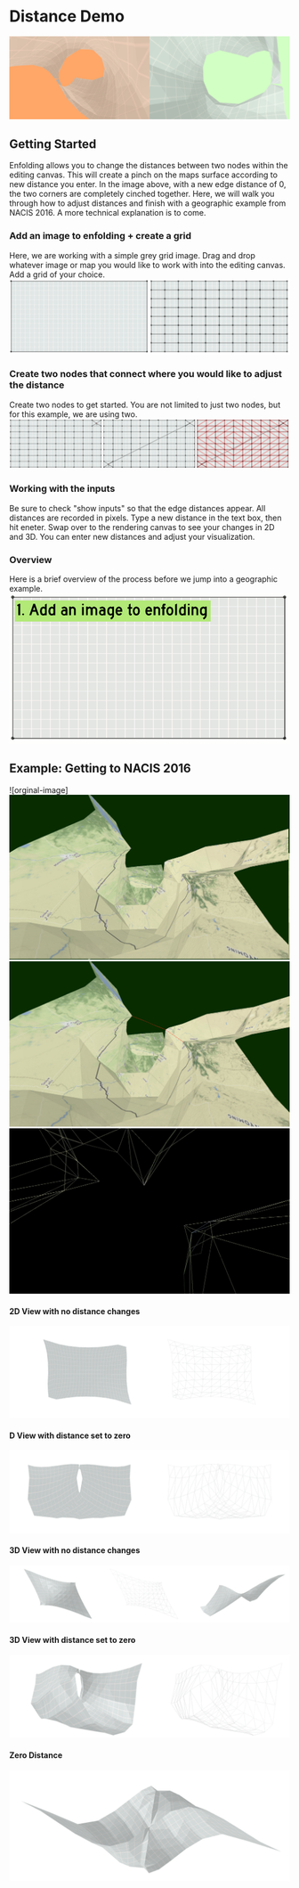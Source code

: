 # Distance Demo
![Distance 0 in Color](graphics/distance-tutorial/pinch-color.png)
## Getting Started
Enfolding allows you to change the distances between two nodes within the editing canvas. This will create a pinch on the maps surface according to new distance you enter. In the image above, with a new edge distance of 0, the two corners are completely cinched together. Here, we will walk you through how to adjust distances and finish with a geographic example from NACIS 2016. A more technical explanation is to come. 
### Add an image to enfolding + create a grid
Here, we are working with a simple grey grid image. Drag and drop whatever image or map you would like to work with into the editing canvas. Add a grid of your choice.
![Add map grid](graphics/distance-tutorial/add-map-grid.png)
### Create two nodes that connect where you would like to adjust the distance
Create two nodes to get started. You are not limited to just two nodes, but for this example, we are using two.
![Nodes-triangles](graphics/distance-tutorial/nodes-triangles.png)
### Working with the inputs
Be sure to check "show inputs" so that the edge distances appear. All distances are recorded in pixels. Type a new distance in the text box, then hit eneter. Swap over to the rendering canvas to see your changes in 2D and 3D. You can enter new distances and adjust your visualization. 
### Overview
Here is a brief overview of the process before we jump into a geographic example.
![change-distance](graphics/distance-tutorial/change-distance.gif)

## Example: Getting to NACIS 2016
![orginal-image]
![nacis-2016](graphics/distance-tutorial/nacis-2016.jpg)
![nacis-2016-with-line](graphics/distance-tutorial/nacis-2016-with-line.png)
![wireframe-peaks](graphics/distance-tutorial/wireframe-peaks.jpg)






#### 2D View with no distance changes
![2D-normal](graphics/distance-tutorial/2D-normal.png)
#### D View with distance set to zero
![2D-pinch](graphics/distance-tutorial/2D-pinch.png)
#### 3D View with no distance changes
![3D-normal](graphics/distance-tutorial/3D-normal.png)
#### 3D View with distance set to zero
![3D-pinch](graphics/distance-tutorial/3D-pinch.png)
#### Zero Distance
![3D-view](graphics/distance-tutorial/3D-view.png)
